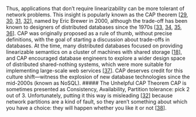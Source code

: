 Thus, applications that don’t require linearizability can be more tolerant of network problems. This
insight is popularly known as the CAP theorem
[[29](ch09.html#Fox1999bs),
[30](ch09.html#Gilbert2002il),
[31](ch09.html#Gilbert2012bf),
[32](ch09.html#Brewer2012ba)],
named by Eric Brewer in 2000, although the trade-off has been known to designers of
distributed databases since the 1970s
[[33](ch09.html#Davidson1985hv),
[34](ch09.html#Johnson1975we),
[35](ch09.html#Lindsay1979wv_ch9),
[36](ch09.html#Fischer1982hc)]. CAP was originally proposed as a rule of thumb, without precise definitions, with the goal of
starting a discussion about trade-offs in databases. At the time, many distributed databases
focused on providing linearizable semantics on a cluster of machines with shared storage
[[18](ch09.html#Vallath2006ut)], and CAP encouraged database engineers
to explore a wider design space of distributed shared-nothing systems, which were more suitable for
implementing large-scale web services [[37](ch09.html#Brewer2012tr)].
CAP deserves credit for this culture shift—witness the explosion of new database technologies
since the mid-2000s (known as NoSQL). ##### The Unhelpful CAP Theorem CAP is sometimes presented as Consistency, Availability, Partition tolerance: pick 2 out of 3.
Unfortunately, putting it this way is misleading
[[32](ch09.html#Brewer2012ba)] because network partitions are a kind of
fault, so they aren’t something about which you have a choice: they will happen whether you like it or not
[[38](ch09.html#Robinson2010tp)].